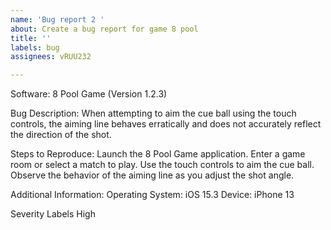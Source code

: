```yaml
---
name: 'Bug report 2 '
about: Create a bug report for game 8 pool
title: ''
labels: bug
assignees: vRUU232

---
```


Software:
8 Pool Game (Version 1.2.3)

Bug Description:
When attempting to aim the cue ball using the touch controls, the aiming line behaves erratically and does not accurately reflect the direction of the shot.

Steps to Reproduce:
Launch the 8 Pool Game application.
Enter a game room or select a match to play.
Use the touch controls to aim the cue ball.
Observe the behavior of the aiming line as you adjust the shot angle.

Additional Information:
Operating System: iOS 15.3
Device: iPhone 13

Severity Labels
High
